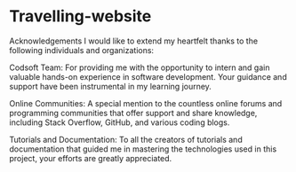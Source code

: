 # Travelling-website

Acknowledgements I would like to extend my heartfelt thanks to the following individuals and organizations:

Codsoft Team: For providing me with the opportunity to intern and gain valuable hands-on experience in software development. Your guidance and support have been instrumental in my learning journey.

Online Communities: A special mention to the countless online forums and programming communities that offer support and share knowledge, including Stack Overflow, GitHub, and various coding blogs.

Tutorials and Documentation: To all the creators of tutorials and documentation that guided me in mastering the technologies used in this project, your efforts are greatly appreciated.
